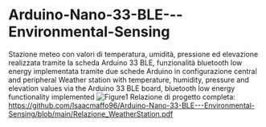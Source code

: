 # Arduino-Nano-33-BLE---Environmental-Sensing
Stazione meteo con valori di temperatura, umidità, pressione ed elevazione realizzata tramite la scheda Arduino 33 BLE, funzionalità bluetooth low energy implementata tramite due schede Arduino in configurazione central and peripheral
Weather station with temperature, humidity, pressure and elevation values via the Arduino 33 BLE board, bluetooth low energy functionality implemented
![Figure1](https://user-images.githubusercontent.com/28917454/218878228-f482f8fc-4de6-4ea2-b693-40eb71560d8c.jpg)
Relazione di progetto completa:
https://github.com/Isaacmaffo96/Arduino-Nano-33-BLE---Environmental-Sensing/blob/main/Relazione_WeatherStation.pdf
